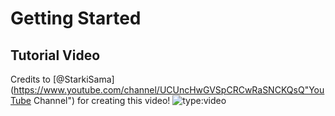 # Getting Started
## Tutorial Video
Credits to [@StarkiSama](https://www.youtube.com/channel/UCUncHwGVSpCRCwRaSNCKQsQ"YouTube Channel") for creating this video!
![type:video](https://www.youtube.com/embed/8vEUpU3N2Jk)